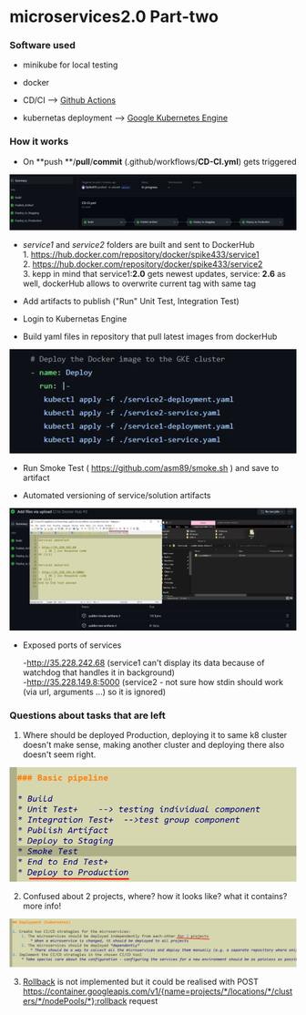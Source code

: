 # microservices2.0 Part-two

### Software used

- minikube for local testing

- docker

- CD/CI --> [Github Actions](https://github.com/features/actions)

- kubernetas deployment --> [Google Kubernetes Engine](https://cloud.google.com/kubernetes-engine)

### How it works

- On **push **/**pull**/**commit**  (.github/workflows/**CD-CI.yml**) gets triggered 


![Alt text](/images/Screenshot_1.png?raw=true "Optional Title") 
 
  - _service1_ and _service2_ folders are built and sent to DockerHub \
         1. https://hub.docker.com/repository/docker/spike433/service1 \
         2. https://hub.docker.com/repository/docker/spike433/service2 \
         3. kepp in mind that service1:**2.0** gets newest updates, service: **2.6** as well, dockerHub allows to overwrite current tag with same tag


- Add artifacts to publish  ("Run" Unit Test, Integration Test)  

- Login to Kubernetas Engine

- Build yaml files in repository that pull latest images from dockerHub  


![Alt text](/images/Screenshot_2.png?raw=true "Optional Title") 


- Run Smoke Test ( https://github.com/asm89/smoke.sh ) and save to artifact

- Automated versioning of service/solution artifacts

![Alt text](/images/Screenshot_3.png?raw=true "Optional Title")

- Exposed ports of services 
   
   -http://35.228.242.68      (service1 can't display its data because of watchdog that handles it in background)\
   -http://35.228.149.8:5000  (service2 - not sure how stdin should work (via url, arguments ...) so it is ignored)

### Questions about tasks that are left

1. Where should be deployed Production, deploying it to same k8 cluster doesn't make sense, making another cluster and deploying there also doesn't seem right.

![Alt text](/images/Screenshot_4.png?raw=true "Optional Title")

2. Confused about 2 projects, where? how it looks like? what it contains? more info!

![Alt text](/images/Screenshot_5.png?raw=true "Optional Title")

3. [Rollback](https://cloud.google.com/kubernetes-engine/docs/reference/rest/v1/projects.locations.clusters.nodePools/rollback )  is not implemented but it could be realised with POST https://container.googleapis.com/v1/{name=projects/*/locations/*/clusters/*/nodePools/*}:rollback request

   








